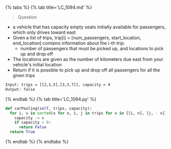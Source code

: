 {% tabs %}
{% tab title='LC_1094.md' %}

> Question

* a vehicle that has capacity empty seats initially available for passengers, which only drives toward east
* Given a list of trips, trip[i] = [num_passengers, start_location, end_location] contains information about the i-th trip:
  * number of passengers that must be picked up, and locations to pick up and drop off
* The locations are given as the number of kilometers due east from your vehicle's initial location
* Return if it is possible to pick up and drop off all passengers for all the given trips

```txt
Input: trips = [[2,1,5],[3,3,7]], capacity = 4
Output: false
```

{% endtab %}
{% tab title='LC_1094.py' %}

```py
def carPooling(self, trips, capacity):
  for i, v in sorted(x for n, i, j in trips for x in [[i, n], [j, - n]]):
    capacity -= v
    if capacity < 0:
      return False
  return True
```

{% endtab %}
{% endtabs %}
